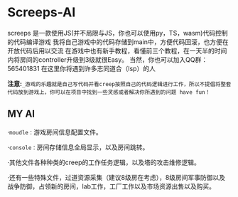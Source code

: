 # Screeps-AI
screeps 是一款使用JS(并不局限与JS，你也可以使用py，TS，wasm)代码控制的代码编译游戏 我将自己游戏中的代码存储到main中，方便代码回滚，也方便在开放代码后用以交流 在游戏中也有新手教程，看懂前三个教程，在一天半的时间内将房间的controller升级到3级就很Easy。 当然，你也可以加入QQ群：565401831 在这里你将遇到许多志同道合（lsp）的人

**注意:**`_游戏的乐趣就是自己写代码并看creep按照自己的代码逻辑进行工作，所以不提倡将整套代码放到游戏上，你可以在项目中找到一些灵感或者解决你所遇到的问题 have fun！`

## MY AI
   ·`moudle：`游戏房间信息配置文件。
   
   ·`console：`房间存储信息全局显示，以及房间跳转。
   
   ·其他文件各种种类的creep的工作任务逻辑，以及塔的攻击维修逻辑。
   
   ·还有一些特殊文件，过道资源采集（建议8级房在考虑），8级房间军事防御以及战争防御，占领新的房间，lab工作，工厂工作以及市场资源出售以及购买。
